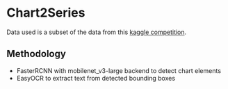 # Chart2Series

Data used is a subset of the data from this [kaggle competition](https://www.kaggle.com/competitions/benetech-making-graphs-accessible).

## Methodology
- FasterRCNN with mobilenet_v3-large backend to detect chart elements
- EasyOCR to extract text from detected bounding boxes
